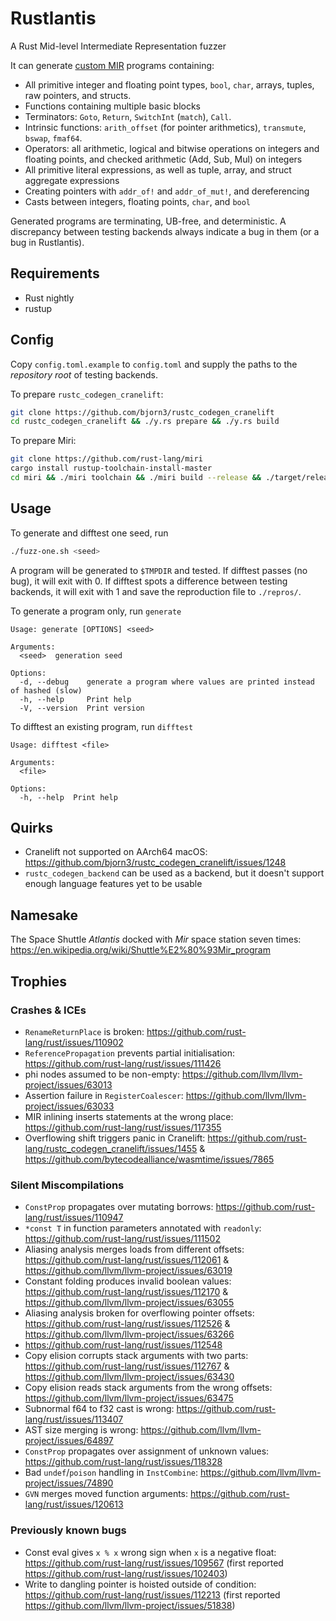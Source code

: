 # Rustlantis
A Rust Mid-level Intermediate Representation fuzzer

It can generate [custom MIR](https://doc.rust-lang.org/std/intrinsics/mir/index.html) programs containing:
- All primitive integer and floating point types, `bool`, `char`, arrays,
tuples, raw pointers, and structs.
- Functions containing multiple basic blocks
- Terminators: `Goto`, `Return`, `SwitchInt` (`match`), `Call`.
- Intrinsic functions: `arith_offset` (for pointer arithmetics), `transmute`,
`bswap`, `fmaf64`.
- Operators: all arithmetic, logical and bitwise operations on integers
and floating points, and checked arithmetic (Add, Sub, Mul) on integers
- All primitive literal expressions, as well as tuple, array, and struct
aggregate expressions
- Creating pointers with `addr_of!` and `addr_of_mut!`, and dereferencing
- Casts between integers, floating points, `char`, and `bool`

Generated programs are terminating, UB-free, and deterministic. A discrepancy between testing backends
always indicate a bug in them (or a bug in Rustlantis).

## Requirements
- Rust nightly
- rustup

## Config
Copy `config.toml.example` to `config.toml` and supply the paths to the *repository root* of testing backends.

To prepare `rustc_codegen_cranelift`:
```bash
git clone https://github.com/bjorn3/rustc_codegen_cranelift
cd rustc_codegen_cranelift && ./y.rs prepare && ./y.rs build
```

To prepare Miri:
```bash
git clone https://github.com/rust-lang/miri
cargo install rustup-toolchain-install-master
cd miri && ./miri toolchain && ./miri build --release && ./target/release/cargo-miri miri setup
```

## Usage

To generate and difftest one seed, run

```bash
./fuzz-one.sh <seed>
```

A program will be generated to `$TMPDIR` and tested. If difftest passes (no bug), it will exit with 0. If difftest spots a difference between testing backends, it will exit with 1 and save the reproduction file to `./repros/`.

To generate a program only, run `generate`
```
Usage: generate [OPTIONS] <seed>

Arguments:
  <seed>  generation seed

Options:
  -d, --debug    generate a program where values are printed instead of hashed (slow)
  -h, --help     Print help
  -V, --version  Print version
```

To difftest an existing program, run `difftest`
```
Usage: difftest <file>

Arguments:
  <file>  

Options:
  -h, --help  Print help
```

## Quirks
- Cranelift not supported on AArch64 macOS: https://github.com/bjorn3/rustc_codegen_cranelift/issues/1248
- `rustc_codegen_backend` can be used as a backend, but it doesn't support enough language features yet to be usable

## Namesake
The Space Shuttle *Atlantis* docked with *Mir* space station seven times: https://en.wikipedia.org/wiki/Shuttle%E2%80%93Mir_program

## Trophies

### Crashes & ICEs
- `RenameReturnPlace` is broken: https://github.com/rust-lang/rust/issues/110902
- `ReferencePropagation` prevents partial initialisation: https://github.com/rust-lang/rust/issues/111426
- phi nodes assumed to be non-empty: https://github.com/llvm/llvm-project/issues/63013
- Assertion failure in `RegisterCoalescer`: https://github.com/llvm/llvm-project/issues/63033
- MIR inlining inserts statements at the wrong place: https://github.com/rust-lang/rust/issues/117355
- Overflowing shift triggers panic in Cranelift: https://github.com/rust-lang/rustc_codegen_cranelift/issues/1455 & https://github.com/bytecodealliance/wasmtime/issues/7865

### Silent Miscompilations
- `ConstProp` propagates over mutating borrows: https://github.com/rust-lang/rust/issues/110947
- `*const T` in function parameters annotated with `readonly`: https://github.com/rust-lang/rust/issues/111502
- Aliasing analysis merges loads from different offsets: https://github.com/rust-lang/rust/issues/112061 & https://github.com/llvm/llvm-project/issues/63019
- Constant folding produces invalid boolean values: https://github.com/rust-lang/rust/issues/112170 & https://github.com/llvm/llvm-project/issues/63055
- Aliasing analysis broken for overflowing pointer offsets: https://github.com/rust-lang/rust/issues/112526 & https://github.com/llvm/llvm-project/issues/63266
- https://github.com/rust-lang/rust/issues/112548
- Copy elision corrupts stack arguments with two parts: https://github.com/rust-lang/rust/issues/112767 & https://github.com/llvm/llvm-project/issues/63430
- Copy elision reads stack arguments from the wrong offsets: https://github.com/llvm/llvm-project/issues/63475
- Subnormal f64 to f32 cast is wrong: https://github.com/rust-lang/rust/issues/113407
- AST size merging is wrong: https://github.com/llvm/llvm-project/issues/64897 
- `ConstProp` propagates over assignment of unknown values: https://github.com/rust-lang/rust/issues/118328
- Bad `undef`/`poison` handling in `InstCombine`: https://github.com/llvm/llvm-project/issues/74890
- `GVN` merges moved function arguments: https://github.com/rust-lang/rust/issues/120613

### Previously known bugs
- Const eval gives `x % x` wrong sign when `x` is a negative float: https://github.com/rust-lang/rust/issues/109567 (first reported https://github.com/rust-lang/rust/issues/102403)
- Write to dangling pointer is hoisted outside of condition: https://github.com/rust-lang/rust/issues/112213 (first reported https://github.com/llvm/llvm-project/issues/51838)
